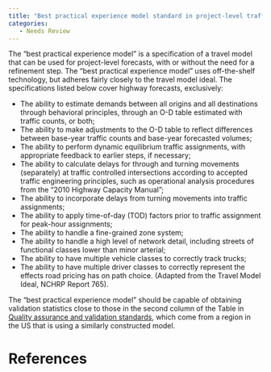 ```yaml
---
title: "Best practical experience model standard in project-level traffic forecasting"
categories:
   - Needs Review
---
```


The “best practical experience model” is a specification of a travel model that can be used for project-level forecasts, with or without the need for a refinement step. The “best practical experience model” uses off-the-shelf technology, but adheres fairly closely to the travel model ideal. The specifications listed below cover highway forecasts, exclusively:

-   The ability to estimate demands between all origins and all destinations through behavioral principles, through an O-D table estimated with traffic counts, or both;
-   The ability to make adjustments to the O-D table to reflect differences between base-year traffic counts and base-year forecasted volumes;
-   The ability to perform dynamic equilibrium traffic assignments, with appropriate feedback to earlier steps, if necessary;
-   The ability to calculate delays for through and turning movements (separately) at traffic controlled intersections according to accepted traffic engineering principles, such as operational analysis procedures from the “2010 Highway Capacity Manual”;
-   The ability to incorporate delays from turning movements into traffic assignments;
-   The ability to apply time-of-day (TOD) factors prior to traffic assignment for peak-hour assignments;
-   The ability to handle a fine-grained zone system;
-   The ability to handle a high level of network detail, including streets of functional classes lower than minor arterial;
-   The ability to have multiple vehicle classes to correctly track trucks;
-   The ability to have multiple driver classes to correctly represent the effects road pricing has on path choice. (Adapted from the Travel Model Ideal, NCHRP Report 765).

The “best practical experience model” should be capable of obtaining validation statistics close to those in the second column of the Table in [Quality assurance and validation standards](Quality_assurance_and_validation_standards_in_project-level_traffic_forecasting), which come from a region in the US that is using a similarly constructed model.

References
==========

